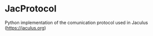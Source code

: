 # JacProtocol
Python implementation of the comunication protocol used in Jaculus (https://jaculus.org) 
